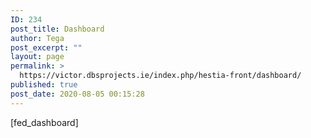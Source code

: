 ```yaml
---
ID: 234
post_title: Dashboard
author: Tega
post_excerpt: ""
layout: page
permalink: >
  https://victor.dbsprojects.ie/index.php/hestia-front/dashboard/
published: true
post_date: 2020-08-05 00:15:28
---
```

<!-- wp:themeisle-blocks/advanced-columns {"id":"wp-block-themeisle-blocks-advanced-columns-a554404a","columns":1,"layout":"equal"} -->
<div class="wp-block-themeisle-blocks-advanced-columns has-1-columns has-desktop-equal-layout has-tablet-equal-layout has-mobile-equal-layout has-default-gap has-vertical-unset" id="wp-block-themeisle-blocks-advanced-columns-a554404a"><div class="wp-block-themeisle-blocks-advanced-columns-overlay"></div><div class="innerblocks-wrap"><!-- wp:themeisle-blocks/advanced-column {"id":"wp-block-themeisle-blocks-advanced-column-aef645e3","columnWidth":"100"} -->
<div class="wp-block-themeisle-blocks-advanced-column" id="wp-block-themeisle-blocks-advanced-column-aef645e3"><!-- wp:paragraph -->
<p>[fed_dashboard] </p>
<!-- /wp:paragraph --></div>
<!-- /wp:themeisle-blocks/advanced-column --></div></div>
<!-- /wp:themeisle-blocks/advanced-columns -->

<!-- wp:paragraph -->
<p></p>
<!-- /wp:paragraph -->